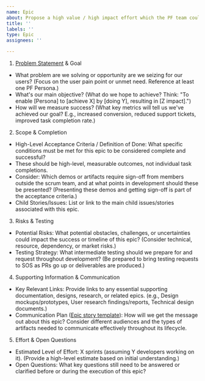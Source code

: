 ```yaml
---
name: Epic
about: Propose a high value / high impact effort which the PF team could deliver within a quarter
title: ''
labels: ''
type: Epic
assignees: ''

---
```


1. [Problem Statement](https://docs.google.com/document/d/1ugT2u8UKHOiiYUwpwvHSiWcci96U5sKBxKufL82HIp4/edit?usp=sharing) & Goal
- What problem are we solving or opportunity are we seizing for our users? (Focus on the user pain point or unmet need. Reference at least one PF Persona.)
- What's our main objective? (What do we hope to achieve? Think: "To enable [Persona] to [achieve X] by [doing Y], resulting in [Z impact].")
- How will we measure success? (What key metrics will tell us we've achieved our goal? E.g., increased conversion, reduced support tickets, improved task completion rate.)

2. Scope & Completion
- High-Level Acceptance Criteria / Definition of Done: What specific conditions must be met for this epic to be considered complete and successful?
- These should be high-level, measurable outcomes, not individual task completions.
- Consider: Which demos or artifacts require sign-off from members outside the scrum team, and at what points in development should these be presented? (Presenting these demos and getting sign-off is part of the acceptance criteria.)
- Child Stories/Issues: List or link to the main child issues/stories associated with this epic.

3. Risks & Testing
- Potential Risks: What potential obstacles, challenges, or uncertainties could impact the success or timeline of this epic? (Consider technical, resource, dependency, or market risks.)
- Testing Strategy: What intermediate testing should we prepare for and request throughout development? (Be prepared to bring testing requests to SOS as PRs go up or deliverables are produced.)

4. Supporting Information & Communication
- Key Relevant Links: Provide links to any essential supporting documentation, designs, research, or related epics. (e.g., Design mockups/prototypes, User research findings/reports, Technical design documents.)
- Communication Plan ([Epic story template](https://docs.google.com/document/d/1lvak2r7IHBgVdyRzo2OwZmsSjS-fjIeC_SPJ4BovZc8/edit?usp=sharing)): How will we get the message out about this epic? Consider different audiences and the types of artifacts needed to communicate effectively throughout its lifecycle.

5. Effort & Open Questions
- Estimated Level of Effort: X sprints (assuming Y developers working on it). (Provide a high-level estimate based on initial understanding.)
- Open Questions: What key questions still need to be answered or clarified before or during the execution of this epic?
